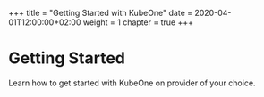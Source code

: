 +++
title = "Getting Started with KubeOne"
date = 2020-04-01T12:00:00+02:00
weight = 1
chapter = true
+++

# Getting Started

Learn how to get started with KubeOne on provider of your choice.
